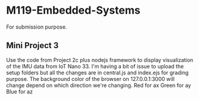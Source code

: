 # M119-Embedded-Systems

For submission purpose. 


## Mini Project 3 ##
Use the code from Project 2c plus nodejs framework to display visualization of the IMU data from IoT Nano 33. I'm having a bit of issue to upload the setup folders but all the changes are in central.js and index.ejs for grading purpose.
The background color of the browser on 127.0.0.1:3000 will change depend on which direction we're changing. 
Red for ax
Green for ay 
Blue for az 

